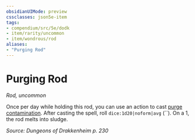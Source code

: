 ```yaml
---
obsidianUIMode: preview
cssclasses: json5e-item
tags:
- compendium/src/5e/dodk
- item/rarity/uncommon
- item/wondrous/rod
aliases: 
- "Purging Rod"
---
```

# Purging Rod
*Rod, uncommon*  


Once per day while holding this rod, you can use an action to cast [purge contamination](2-Mechanics/CLI/spells/purge-contamination-dodk.md). After casting the spell, roll `dice:1d20|noform|avg` (``). On a 1, the rod melts into sludge.

*Source: Dungeons of Drakkenheim p. 230*